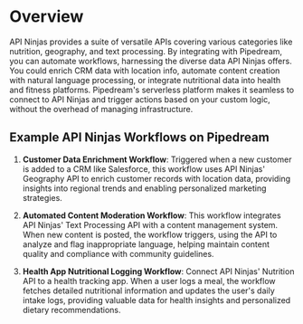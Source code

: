 # Overview

API Ninjas provides a suite of versatile APIs covering various categories like nutrition, geography, and text processing. By integrating with Pipedream, you can automate workflows, harnessing the diverse data API Ninjas offers. You could enrich CRM data with location info, automate content creation with natural language processing, or integrate nutritional data into health and fitness platforms. Pipedream's serverless platform makes it seamless to connect to API Ninjas and trigger actions based on your custom logic, without the overhead of managing infrastructure.

## Example API Ninjas Workflows on Pipedream

1. **Customer Data Enrichment Workflow**: Triggered when a new customer is added to a CRM like Salesforce, this workflow uses API Ninjas' Geography API to enrich customer records with location data, providing insights into regional trends and enabling personalized marketing strategies.

2. **Automated Content Moderation Workflow**: This workflow integrates API Ninjas' Text Processing API with a content management system. When new content is posted, the workflow triggers, using the API to analyze and flag inappropriate language, helping maintain content quality and compliance with community guidelines.

3. **Health App Nutritional Logging Workflow**: Connect API Ninjas' Nutrition API to a health tracking app. When a user logs a meal, the workflow fetches detailed nutritional information and updates the user's daily intake logs, providing valuable data for health insights and personalized dietary recommendations.

